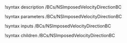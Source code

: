 !syntax description /BCs/NSImposedVelocityDirectionBC

!syntax parameters /BCs/NSImposedVelocityDirectionBC

!syntax inputs /BCs/NSImposedVelocityDirectionBC

!syntax children /BCs/NSImposedVelocityDirectionBC
